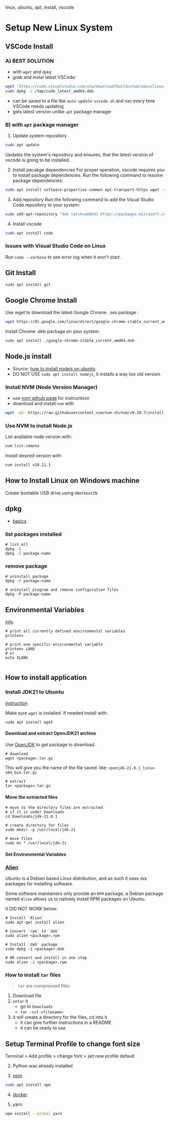linux, ubuntu, apt, install, vscode

# Setup New Linux System

## VSCode Install

### A) BEST SOLUTION

- with `wget` and `dpkg`
- grab and instal latest VSCode:

```bash
wget 'https://code.visualstudio.com/sha/download?build=stable&os=linux-deb-x64' -O /tmp/code_latest_amd64.deb
sudo dpkg -i /tmp/code_latest_amd64.deb
```

- can be saved to a file like `auto-update-vscode.sh` and run every time VSCode needs updating
- gets latest version unlike `apt` package manager

### B) with `apt` package manager

1. Update system repository

```bash
sudo apt update
```

Updates the system's repository and ensures, that the latest version of vscode is going to be installed.

2. Install pacakge dependencies
   For proper operation, vscode requires you to install package dependencies. Run the following command to resolve package dependencies:

```bash
sudo apt install software-properties-common apt-transport-https wget -y
```

3. Add repository
   Run the following command to add the Visual Studio Code repository to your system:

```bash
sudo add-apt-repository "deb [arch=amd64] https://packages.microsoft.com/repos/vscode stable main"
```

4. Install vscode

```bash
sudo apt install code
```

### Issues with Visual Studio Code on Linux

Run `code --verbose` to see error log when it won't start.

## Git Install

```bash
sudo apt install git
```

## Google Chrome Install


Use wget to download the latest Google Chrome `.deb` package :

```bash
wget https://dl.google.com/linux/direct/google-chrome-stable_current_amd64.deb
```

Install Chrome .deb package on your system:

```bash
sudo apt install ./google-chrome-stable_current_amd64.deb
```

## Node.js install
- Source: [how to install nodejs on ubuntu](https://www.digitalocean.com/community/tutorials/how-to-install-node-js-on-ubuntu-20-04)
- DO NOT USE `sudo apt install nodejs`, 
it installs a way too old version.

### Install NVM (Node Version Manager)
- use [nvm github page](https://github.com/nvm-sh/nvm?tab=readme-ov-file) for instructiosn
- download and install `nvm` with
```bash
wget -qO- https://raw.githubusercontent.com/nvm-sh/nvm/v0.39.7/install.sh | bash
```

### Use NVM to install Node.js
List available node version with:
```bash
nvm list-remote
```

Install desired version with:
```bash
nvm install v20.11.1
```

## How to Install Linux on Windows machine

Create bootable USB drive using `UNetbootIN`

## dpkg

- [basics](https://www.digitalocean.com/community/tutorials/dpkg-command-in-linux)

### list packages installed

```shell
# list all
dpkg -l
dpkg -l package-name
```

### remove package

```shell
# uninstall package
dpkg -r package-name

# uninstall program and remove configuration files
dpkg -P package-name
```

## Environmental Variables

[info](https://help.ubuntu.com/community/EnvironmentVariables)

```shell
# print all currently defined environmental variables
printenv

# print one specific environmental variable
printenv LANG
# or
echo $LANG


```

## How to install application

### Install JDK21 to Ubuntu

[Instruction](https://www.linuxcapable.com/how-to-install-openjdk-21-on-ubuntu-linux/)

Make sure `wget` is installed. If needed install with:

```shell
sudo apt install wget
```

#### Download and extract OpenJDK21 archive

Use [OpenJDK](https://jdk.java.net/) to get package to download.

```shell
# download
wget <package>.tar.gz
```

This will give you the name of the file saved.
like: `openjdk-21.0.1_linux-x64_bin.tar.gz`

```shell
# extract
tar <package>.tar.gz
```

#### Move the extracted files

```shell
# move to the directory files are extracted
# if it is under Downloads
cd Downloads/jdk-21.0.1

# create directory for files
sudo mkdir -p /usr/local/jdk-21

# move files
sudo mv * /usr/local/jdk-21
```

#### Set Environmental Variables

### [Alien](https://www.serverlab.ca/tutorials/linux/administration-linux/how-install-rpm-packages-on-ubuntu-using-alien/)

Ubuntu is a Debian based Linux distribution, and as such it uses `deb` packages for installing software.

Some software maintainers only provide an `RPM` package, a Debian package named `Alien` allows us to natively install RPM packages on Ubuntu.

It DID NOT WORK below:

```shell
# Install `Alien`
sudo apt-get install alien

# Convert `rpm` to `deb`
sudo alien <package>.rpm

# Install `deb` package
sudo dpkg -i <package>.deb

# OR convert and install in one step
sudo alien -i <package>.rpm
```

### How to install `tar` files

> `tar` are compressed files

1.  Download file
2.  `untar` it
    - go to `Downloads`
    - `tar -xvf <filename>`
3.  it will create a directory for the files, cd into it
    - it can give further instructions in a README
    - it can be ready to use

## Setup Terminal Profile to change font size

Terminal > Add profile > change font > set new profile default


2. Python was already installed

3. [npm](https://www.npmjs.com/)

```bash
sudo apt install npm
```

4. [docker](https://docs.docker.com/engine/install/ubuntu/)

5. yarn

```bash
npm install --global yarn
```
